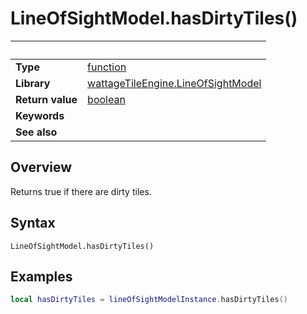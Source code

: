 # LineOfSightModel.hasDirtyTiles()

|                      | &nbsp;
| -------------------- | ---------------------------------------------------------------
| __Type__             | [function](http://docs.coronalabs.com/api/type/Function.html)
| __Library__          | [wattageTileEngine.LineOfSightModel](type_lineOfSightModel.markdown)
| __Return value__     | [boolean](https://docs.coronalabs.com/api/type/Boolean.html)
| __Keywords__         |
| __See also__         |


## Overview

Returns true if there are dirty tiles.


## Syntax

	LineOfSightModel.hasDirtyTiles()


## Examples

``````lua
local hasDirtyTiles = lineOfSightModelInstance.hasDirtyTiles()
``````

